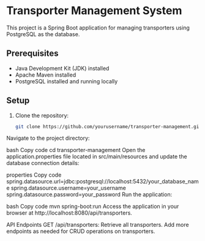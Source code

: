 # Transporter Management System

This project is a Spring Boot application for managing transporters using PostgreSQL as the database.

## Prerequisites

- Java Development Kit (JDK) installed
- Apache Maven installed
- PostgreSQL installed and running locally

## Setup

1. Clone the repository:

   ```bash
   git clone https://github.com/yourusername/transporter-management.git
Navigate to the project directory:

bash
Copy code
cd transporter-management
Open the application.properties file located in src/main/resources and update the database connection details:

properties
Copy code
spring.datasource.url=jdbc:postgresql://localhost:5432/your_database_name
spring.datasource.username=your_username
spring.datasource.password=your_password
Run the application:

bash
Copy code
mvn spring-boot:run
Access the application in your browser at http://localhost:8080/api/transporters.

API Endpoints
GET /api/transporters: Retrieve all transporters.
Add more endpoints as needed for CRUD operations on transporters.
